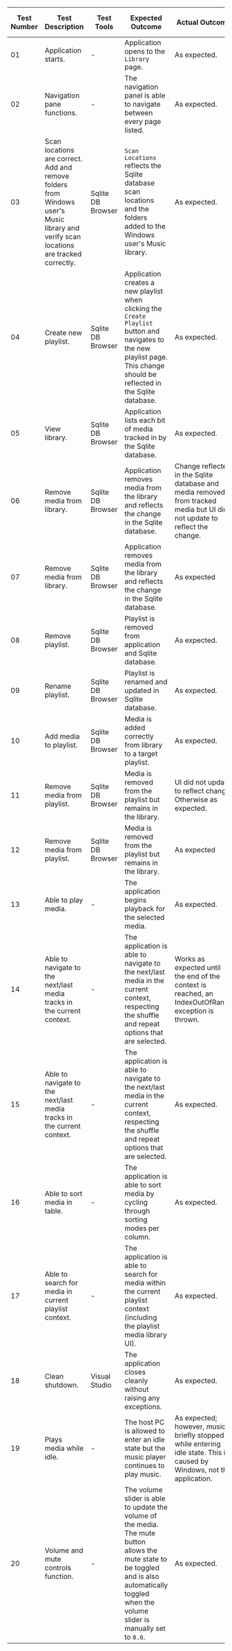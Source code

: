 | Test Number | Test Description | Test Tools | Expected Outcome | Actual Outcome | Passed / Failed |
| ----------- | ---------------- | ---------- | ---------------- | -------------- | ----------- |
| 01 | Application starts. | - | Application opens to the `Library` page. | As expected. | Passed |
| 02 | Navigation pane functions. | - | The navigation panel is able to navigate between every page listed. | As expected. | Passed |
| 03 | Scan locations are correct. Add and remove folders from Windows user's Music library and verify scan locations are tracked correctly. | Sqlite DB Browser | `Scan Locations` reflects the Sqlite database scan locations and the folders added to the Windows user's Music library. | As expected. | Passed |
| 04 | Create new playlist. | Sqlite DB Browser | Application creates a new playlist when clicking the `Create Playlist` button and navigates to the new playlist page. This change should be reflected in the Sqlite database. | As expected. | Passed |
| 05 | View library. | Sqlite DB Browser | Application lists each bit of media tracked in by the Sqlite database. | As expected. | Passed |
| 06 | Remove media from library. | Sqlite DB Browser | Application removes media from the library and reflects the change in the Sqlite database. | Change reflected in the Sqlite database and media removed from tracked media but UI did not update to reflect the change. | Failed |
| 07 | Remove media from library. | Sqlite DB Browser | Application removes media from the library and reflects the change in the Sqlite database. | As expected | Passed |
| 08 | Remove playlist. | Sqlite DB Browser | Playlist is removed from application and Sqlite database. | As expected. | Passed |
| 09 | Rename playlist. | Sqlite DB Browser | Playlist is renamed and updated in Sqlite database. | As expected. | Passed |
| 10 | Add media to playlist. | Sqlite DB Browser | Media is added correctly from library to a target playlist. | As expected. | Passed |
| 11 | Remove media from playlist. | Sqlite DB Browser | Media is removed from the playlist but remains in the library. | UI did not update to reflect change. Otherwise as expected. | Failed |
| 12 | Remove media from playlist. | Sqlite DB Browser | Media is removed from the playlist but remains in the library. | As expected | Passed |
| 13 | Able to play media. | - | The application begins playback for the selected media. | As expected. | Passed |
| 14 | Able to navigate to the next/last media tracks in the current context. | - | The application is able to navigate to the next/last media in the current context, respecting the shuffle and repeat options that are selected. | Works as expected until the end of the context is reached, an IndexOutOfRange exception is thrown. | Failed |
| 15 | Able to navigate to the next/last media tracks in the current context. | - | The application is able to navigate to the next/last media in the current context, respecting the shuffle and repeat options that are selected. | As expected. | Passed |
| 16 | Able to sort media in table. | - | The application is able to sort media by cycling through sorting modes per column. | As expected. | Passed |
| 17 | Able to search for media in current playlist context. | - | The application is able to search for media within the current playlist context (including the playlist media library UI). | As expected. | Passed |
| 18 | Clean shutdown. | Visual Studio | The application closes cleanly without raising any exceptions. | As expected. | Passed |
| 19 | Plays media while idle. | - | The host PC is allowed to enter an idle state but the music player continues to play music. | As expected; however, music briefly stopped while entering idle state. This is caused by Windows, not the application. | Passed |
| 20 | Volume and mute controls function. | - | The volume slider is able to update the volume of the media. The mute button allows the mute state to be toggled and is also automatically toggled when the volume slider is manually set to `0.0`. | As expected. | Passed |
